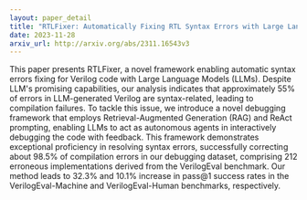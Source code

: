```yaml
---
layout: paper_detail
title: "RTLFixer: Automatically Fixing RTL Syntax Errors with Large Language Models"
date: 2023-11-28
arxiv_url: http://arxiv.org/abs/2311.16543v3
---
```


This paper presents RTLFixer, a novel framework enabling automatic syntax errors fixing for Verilog code with Large Language Models (LLMs). Despite LLM's promising capabilities, our analysis indicates that approximately 55% of errors in LLM-generated Verilog are syntax-related, leading to compilation failures. To tackle this issue, we introduce a novel debugging framework that employs Retrieval-Augmented Generation (RAG) and ReAct prompting, enabling LLMs to act as autonomous agents in interactively debugging the code with feedback. This framework demonstrates exceptional proficiency in resolving syntax errors, successfully correcting about 98.5% of compilation errors in our debugging dataset, comprising 212 erroneous implementations derived from the VerilogEval benchmark. Our method leads to 32.3% and 10.1% increase in pass@1 success rates in the VerilogEval-Machine and VerilogEval-Human benchmarks, respectively.
